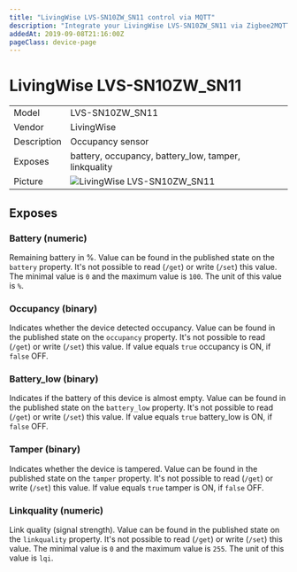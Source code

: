 ```yaml
---
title: "LivingWise LVS-SN10ZW_SN11 control via MQTT"
description: "Integrate your LivingWise LVS-SN10ZW_SN11 via Zigbee2MQTT with whatever smart home infrastructure you are using without the vendors bridge or gateway."
addedAt: 2019-09-08T21:16:00Z
pageClass: device-page
---
```


<!-- !!!! -->
<!-- ATTENTION: This file is auto-generated through docgen! -->
<!-- You can only edit the "Notes"-Section between the two comment lines "Notes BEGIN" and "Notes END". -->
<!-- Do not use h1 or h2 heading within "## Notes"-Section. -->
<!-- !!!! -->

# LivingWise LVS-SN10ZW_SN11

|     |     |
|-----|-----|
| Model | LVS-SN10ZW_SN11  |
| Vendor  | LivingWise  |
| Description | Occupancy sensor |
| Exposes | battery, occupancy, battery_low, tamper, linkquality |
| Picture | ![LivingWise LVS-SN10ZW_SN11](https://psi-4ward.github.io/zigbee2mqtt.io/images/devices/LVS-SN10ZW_SN11.jpg) |


<!-- Notes BEGIN: You can edit here. Add "## Notes" headline if not already present. -->


<!-- Notes END: Do not edit below this line -->


## Exposes

### Battery (numeric)
Remaining battery in %.
Value can be found in the published state on the `battery` property.
It's not possible to read (`/get`) or write (`/set`) this value.
The minimal value is `0` and the maximum value is `100`.
The unit of this value is `%`.

### Occupancy (binary)
Indicates whether the device detected occupancy.
Value can be found in the published state on the `occupancy` property.
It's not possible to read (`/get`) or write (`/set`) this value.
If value equals `true` occupancy is ON, if `false` OFF.

### Battery_low (binary)
Indicates if the battery of this device is almost empty.
Value can be found in the published state on the `battery_low` property.
It's not possible to read (`/get`) or write (`/set`) this value.
If value equals `true` battery_low is ON, if `false` OFF.

### Tamper (binary)
Indicates whether the device is tampered.
Value can be found in the published state on the `tamper` property.
It's not possible to read (`/get`) or write (`/set`) this value.
If value equals `true` tamper is ON, if `false` OFF.

### Linkquality (numeric)
Link quality (signal strength).
Value can be found in the published state on the `linkquality` property.
It's not possible to read (`/get`) or write (`/set`) this value.
The minimal value is `0` and the maximum value is `255`.
The unit of this value is `lqi`.

